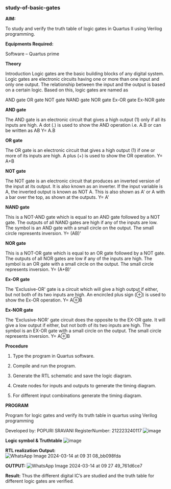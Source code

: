 ### study-of-basic-gates

**AIM:** 

To study and verify the truth table of logic gates in Quartus II using Verilog programming.

**Equipments Required:**

Software – Quartus prime 

**Theory**

Introduction Logic gates are the basic building blocks of any digital system. Logic gates are electronic circuits having one or more than one input and only one output. The relationship between the input and the output is based on a certain logic. Based on this, logic gates are named as

AND gate OR gate NOT gate NAND gate NOR gate Ex-OR gate Ex-NOR gate

**AND gate**

The AND gate is an electronic circuit that gives a high output (1) only if all its inputs are high. A dot (.) is used to show the AND operation i.e. A.B or can be written as AB
Y= A.B

**OR gate** 

The OR gate is an electronic circuit that gives a high output (1) if one or more of its inputs are high. A plus (+) is used to show the OR operation.
Y= A+B

**NOT gate**

The NOT gate is an electronic circuit that produces an inverted version of the input at its output. It is also known as an inverter. If the input variable is A, the inverted output is known as NOT A. This is also shown as A' or A with a bar over the top, as shown at the outputs.
Y= A'

**NAND gate**

This is a NOT-AND gate which is equal to an AND gate followed by a NOT gate. The outputs of all NAND gates are high if any of the inputs are low. The symbol is an AND gate with a small circle on the output. The small circle represents inversion.
Y= (AB)’

**NOR gate**

This is a NOT-OR gate which is equal to an OR gate followed by a NOT gate. The outputs of all NOR gates are low if any of the inputs are high. The symbol is an OR gate with a small circle on the output. The small circle represents inversion.
Y= (A+B)’

**Ex-OR gate**

The 'Exclusive-OR' gate is a circuit which will give a high output if either, but not both of its two inputs are high. An encircled plus sign (⊕) is used to show the Ex-OR operation.
Y= A⊕B

**Ex-NOR gate**

The 'Exclusive-NOR' gate circuit does the opposite to the EX-OR gate. It will give a low output if either, but not both of its two inputs are high. The symbol is an EX-OR gate with a small circle on the output. The small circle represents inversion.
Y= A⊕B

**Procedure** 

1.	Type the program in Quartus software.

2.	Compile and run the program.

3.	Generate the RTL schematic and save the logic diagram.

4.	Create nodes for inputs and outputs to generate the timing diagram.

5.	For different input combinations generate the timing diagram.


**PROGRAM**

Program for logic gates and verify its truth table in quartus using Verilog programming

 Developed by:  POPURI SRAVANI
 RegisterNumber: 212223240117
![image](https://github.com/sravanipopuri2006/study-of-basic-gates/assets/139778301/8a2a8df3-f0b0-46a1-b1d9-a37ba2dfd895)


 
**Logic symbol & Truthtable**
![image](https://github.com/sravanipopuri2006/study-of-basic-gates/assets/139778301/50b03430-b5c7-44ab-af1d-bf7704c90a0a)


**RTL realization Output:** 
![WhatsApp Image 2024-03-14 at 09 31 08_bb098fda](https://github.com/sravanipopuri2006/study-of-basic-gates/assets/139778301/9dae5866-1781-41a8-940c-f16739f8a897)


**OUTPUT:**
![WhatsApp Image 2024-03-14 at 09 27 49_761d6ce7](https://github.com/sravanipopuri2006/study-of-basic-gates/assets/139778301/3236511c-d3a2-4358-8f96-fd9e404caf29)


**Result:**
Thus the different digital IC’s are studied and the truth table for different logic gates are verified.


